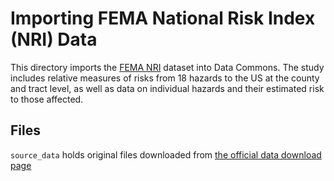 # Importing FEMA National Risk Index (NRI) Data

This directory imports the [FEMA NRI](https://hazards.fema.gov/nri/) dataset into Data Commons. The study includes relative measures of risks from 18 hazards to the US at the county and tract level, as well as data on individual hazards and their estimated risk to those affected.

## Files

`source_data` holds original files downloaded from [the official data download page](https://hazards.fema.gov/nri/data-resources)